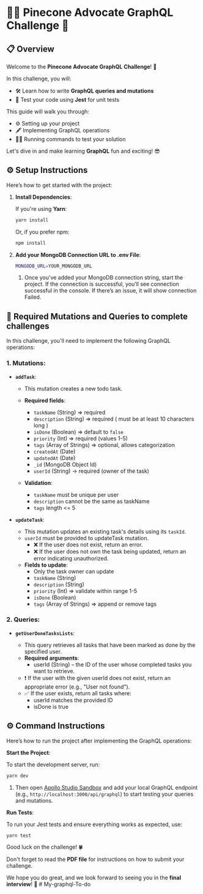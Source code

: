 # 🌲💼 Pinecone Advocate GraphQL Challenge 🚀

## 📋 Overview

Welcome to the **Pinecone Advocate GraphQL Challenge**! 🌟

In this challenge, you will:

- 🛠️ Learn how to write **GraphQL queries and mutations**
- 🧪 Test your code using **Jest** for unit tests

This guide will walk you through:

- ⚙️ Setting up your project
- 🖋️ Implementing GraphQL operations
- 🏃‍♂️ Running commands to test your solution

Let's dive in and make learning **GraphQL** fun and exciting! 😎

## ⚙️ Setup Instructions

Here’s how to get started with the project:

1. **Install Dependencies**:

   If you're using **Yarn**:

   ```bash
   yarn install

   ```

   Or, if you prefer npm:

   ```bash
   npm install
   ```

2. **Add your MongoDB Connection URL to .env File**:

   ```bash
   MONGODB_URL=YOUR_MONGODB_URL
   ```

   1. Once you've added your MongoDB connection string, start the project. If the connection is successful, you’ll see connection successful in the console. If there’s an issue, it will show connection Failed.

## 🚀 Required Mutations and Queries to complete challenges

In this challenge, you'll need to implement the following GraphQL operations:

### 1. **Mutations**:

- **`addTask`**:

  - This mutation creates a new todo task.
  - **Required fields**:

    - `taskName` (String) => required
    - `description` (String) => required ( must be at least 10 characters long )
    - `isDone` (Boolean) => default to `false`
    - `priority` (Int) => required (values 1-5)
    - `tags` (Array of Strings) => optional, allows categorization
    - `createdAt` (Date)
    - `updatedAt` (Date)
    - `_id` (MongoDB Object Id)
    - `userId` (String) → required (owner of the task)
  - **Validation**:
    - `taskName` must be unique per user
    - `description` cannot be the same as taskName
    - `tags` length <= 5

- **`updateTask`**:
  - This mutation updates an existing task's details using its `taskId`.
  - `userId` must be provided to updateTask mutation.
    - ❌ If the user does not exist, return an error.
    - ❌ If the user does not own the task being updated, return an error indicating unauthorized.
  - **Fields to update**:
    - Only the task owner can update
    - `taskName` (String)
    - `description` (String)
    - `priority` (Int) => validate within range 1-5
    - `isDone` (Boolean)
    - `tags` (Array of Strings) => append or remove tags


### 2. **Queries**:

- **`getUserDoneTasksLists`**:

  - This query retrieves all tasks that have been marked as done by the specified user.
  - **Required arguments**:
    - userId (String) – the ID of the user whose completed tasks you want to retrieve.
  - ❗ If the user with the given userId does not exist, return an appropriate error (e.g., "User not found").
  - ✅ If the user exists, return all tasks where:
    - userId matches the provided ID
    - isDone is true


## ⚙️ Command Instructions

Here’s how to run the project after implementing the GraphQL operations:

**Start the Project**:

To start the development server, run:

```bash
yarn dev
```

1. Then open [Apollo Studio Sandbox](https://studio.apollographql.com/sandbox/explorer) and add your local GraphQL endpoint (e.g., `http://localhost:3000/api/graphql`) to start testing your queries and mutations.

**Run Tests**:

To run your Jest tests and ensure everything works as expected, use:

```bash
yarn test
```

Good luck on the challenge! 🍀

Don't forget to read the **PDF file** for instructions on how to submit your challenge.

We hope you do great, and we look forward to seeing you in the **final interview**! 🎉
#   M y - g r a p h q l - T o - d o  
 